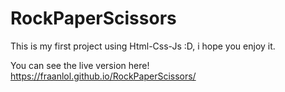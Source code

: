 # RockPaperScissors

This is my first project using Html-Css-Js :D, i hope you enjoy it.

You can see the live version here! https://fraanlol.github.io/RockPaperScissors/